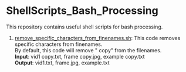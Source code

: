 # ShellScripts_Bash_Processing
This repository contains useful shell scripts for bash processing. 

   1. [remove_specific_characters_from_finenames.sh](https://github.com/BumbleBee0819/ShellScripts_Bash_Processing/blob/master/remove_specific_characters_from_finenames.sh): This code removes specific characters from finenames.<br />
   By default, this code will remove " copy" from the filenames.<br />
   **Input**: vid1 copy.txt, frame copy.jpg, example copy.txt<br />
   **Output**: vid1.txt, frame.jpg, example.txt<br />
   
